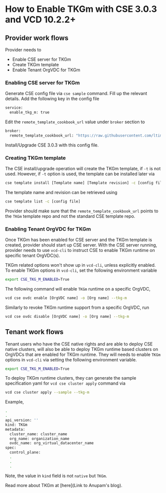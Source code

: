 # How to Enable TKGm with CSE 3.0.3 and VCD 10.2.2+

## Provider work flows
Provider needs to
* Enable CSE server for TKGm
* Create TKGm template
* Enable Tenant OrgVDC for TKGm

### Enabling CSE server for TKGm
Generate CSE config file via `cse sample` command. Fill up the relevant details.
Add the following key in the config file
```sh
service:
  enable_tkg_m: true
```
Edit the `remote_template_cookbook_url` value under `broker` section to 
```sh
broker:
  remote_template_cookbook_url: "https://raw.githubusercontent.com/ltimothy7/container-service-extension-templates/tkgm/template.yaml"
```
Install/Upgrade CSE 3.0.3 with this config file.

### Creating TKGm template
The CSE install/upgrade operation will create the TKGm template, if `-t` is not used.
However, if `-t` option is used, the template can be installed later via 
```sh
cse template install [Template name] [Template revision] -c [config file]
```
The template name and revision can be retrieved using
```sh
cse template list -c [config file]
```
Provider should make sure that the `remote_template_cookbook_url` points to the
`TKGm` template repo and not the standard CSE template repo.

### Enabling Tenant OrgVDC for TKGm
Once TKGm has been enabled for CSE server and the TKGm template is created, provider
should start up CSE server. With the CSE server running, provider needs to use 
`vcd-cli` to instruct CSE to enable TKGm runtime on specific tenant OrgVDC(s).

TKGm related options won't show up in `vcd-cli`, unless explicitly enabled.
To enable TKGm options in `vcd-cli`, set the following environment variable
```sh
export CSE_TKG_M_ENABLED=True
```

The following command will enable `TKGm` runtime on a specific OrgVDC,
```sh
vcd cse ovdc enable [OrgVDC name] -o [Org name] --tkg-m
```
Similarly to revoke TKGm runtime support from a specific OrgVDC, run
```sh
vcd cse ovdc disable [OrgVDC name] -o [Org name] --tkg-m
```

## Tenant work flows

Tenant users who have the CSE native rights and are able to deploy CSE native clusters,
will also be able to deploy TKGm runtime based clusters on OrgVDCs that are enabled
for TKGm runtime. They will needs to enable `TKGm` options in `vcd-cli` via setting the
following environment variable.
```sh
export CSE_TKG_M_ENABLED=True
```
To deploy TKGm runtime clusters, they can generate the sample specification yaml
for `vcd cse cluster apply` command via
```sh
vcd cse cluster apply --sample --tkg-m
```
Example,
```sh
.
.
api_version: ''
kind: TKGm
metadata:
  cluster_name: cluster_name
  org_name: organization_name
  ovdc_name: org_virtual_datacenter_name
spec:
  control_plane:
  .
  .
  .
```
Note, the value in `kind` field is not `native` but `TKGm`.

Read more about TKGm at [here](Link to Anupam's blog).